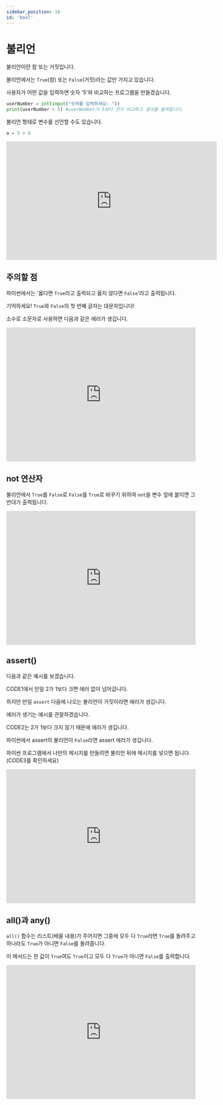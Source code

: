 ```yaml
---
sidebar_position: 18
id: 'bool'
---
```


# 불리언

불리언이란 참 또는 거짓입니다.

불리언에서는 `True`(참) 또는 `False`(거짓)라는 값만 가지고 있습니다.

사용자가 어떤 값을 입력하면 숫자 '5'와 비교하는 프로그램을 만들겠습니다.

```python
userNumber = int(input("숫자를 입력하세요: "))
print(userNumber > 5) #userNumber가 5보다 큰지 비교하고 결과를 출력합니다.
```

불리언 형태로 변수를 선언할 수도 있습니다.

```python
a = 5 > 6
```

<iframe width="560" height="315" src="https://www.youtube.com/embed/QRDmXqVbNPs" title="YouTube video player" frameborder="0" allow="accelerometer; autoplay; clipboard-write; encrypted-media; gyroscope; picture-in-picture" allowfullscreen></iframe>

## 주의할 점

파이썬에서는 '옳다면 `True`라고 출력되고 옳지 않다면 `False`'라고 출력됩니다.

기억하세요! `True`와 `False`의 첫 번째 글자는 대문자입니다!

소수로 소문자로 사용하면 다음과 같은 에러가 생깁니다.

<iframe src="https://trinket.io/embed/python/8500bba20b" width="100%" height="356" frameborder="0" marginwidth="0" marginheight="0" allowfullscreen></iframe>

## not 연산자

불리언에서 `True`를 `False`로 `False`를 `True`로 바꾸기 위하여 `not`을 변수 앞에 붙이면 그 반대가 출력됩니다.

<iframe src="https://trinket.io/embed/python/5fbbc3204c" width="100%" height="356" frameborder="0" marginwidth="0" marginheight="0" allowfullscreen></iframe>

## assert()

다음과 같은 예시를 보겠습니다.

CODE1에서 만일 2가 1보다 크면 에러 없이 넘어갑니다.

하지만 만일 `assert` 다음에 나오는 불리언이 거짓이라면 에러가 생깁니다.

에러가 생기는 예시를 관찰하겠습니다.

CODE2는 2가 1보다 크지 않기 때문에 에러가 생깁니다.

파이썬에서 assert의 불리언이 `False`라면 assert 에러가 생깁니다.

파이썬 프로그램에서 나만의 메시지를 만들려면 불리언 뒤에 메시지를 넣으면 됩니다. (CODE3를 확인하세요)

<iframe src="https://trinket.io/embed/python3/b23c21c043" width="100%" height="356" frameborder="0" marginwidth="0" marginheight="0" allowfullscreen></iframe>

## all()과 any()

`all()` 함수는 리스트(배울 내용)가 주어지면 그중에 모두 다 `True`라면 `True`를 돌려주고 하나라도 `True`가 아니면 `False`를 돌려줍니다.

이 메서드는 한 값이 `True`여도 `True`이고 모두 다 `True`가 아니면 `False`를 출력합니다.

<iframe src="https://trinket.io/embed/python/6d4ae0d672" width="100%" height="356" frameborder="0" marginwidth="0" marginheight="0" allowfullscreen></iframe>
